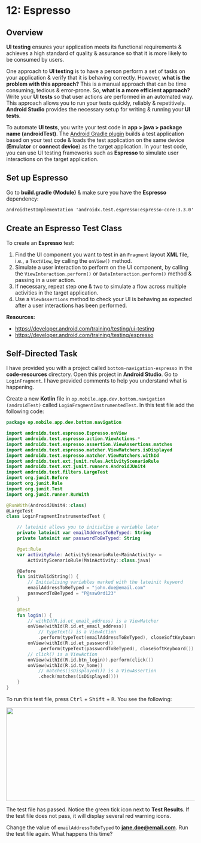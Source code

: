 # **12: Espresso**

## Overview

**UI testing** ensures your application meets its functional requirements & achieves a high standard of quality & assurance so that it is more likely to be consumed by users.

One approach to **UI testing** is to have a person perform a set of tasks on your application & verify that it is behaving correctly. However, **what is the problem with this approach?** This is a manual approach that can be time consuming, tedious & error-prone. So, **what is a more efficient approach?** Write your **UI tests** so that user actions are performed in an automated way. This approach allows you to run your tests quickly, reliably & repetitively. **Android Studio** provides the necessary setup for writing & running your **UI tests**.

To automate **UI tests**, you write your test code in **app > java > package name (androidTest)**. The [Android Gradle plugin](https://developer.android.com/studio/releases/gradle-plugin) builds a test application based on your test code & loads the test application on the same device (**Emulator** or **connect device**) as the target application. In your test code, you can use UI testing frameworks such as **Espresso** to simulate user interactions on the target application.

## Set up Espresso

Go to **build.gradle (Module)** & make sure you have the **Espresso** dependency:

```xml
androidTestImplementation 'androidx.test.espresso:espresso-core:3.3.0'
```

## Create an Espresso Test Class

To create an **Espresso** test:

1. Find the UI component you want to test in an `Fragment` layout **XML** file, i.e., a `TextView`, by calling the `onView()` method.
2. Simulate a user interaction to perform on the UI component, by calling the `ViewInteraction.perform()` or `DataInteraction.perform()` method & passing in a user action.
3. If necessary, repeat step one & two to simulate a flow across multiple activities in the target application.
4. Use a `ViewAssertions` method to check your UI is behaving as expected after a user interactions has been performed.

**Resources:** 

- <https://developer.android.com/training/testing/ui-testing>
- <https://developer.android.com/training/testing/espresso>

## Self-Directed Task

I have provided you with a project called `bottom-navigation-espresso` in the **code-resources** directory. Open this project in **Android Studio**. Go to `LoginFragment`. I have provided comments to help you understand what is happening. 

Create a new **Kotlin** file in `op.mobile.app.dev.bottom.navigation (androidTest)` called `LoginFragmentInstrumentedTest`. In this test file add the following code:

```kotlin
package op.mobile.app.dev.bottom.navigation

import androidx.test.espresso.Espresso.onView
import androidx.test.espresso.action.ViewActions.*
import androidx.test.espresso.assertion.ViewAssertions.matches
import androidx.test.espresso.matcher.ViewMatchers.isDisplayed
import androidx.test.espresso.matcher.ViewMatchers.withId
import androidx.test.ext.junit.rules.ActivityScenarioRule
import androidx.test.ext.junit.runners.AndroidJUnit4
import androidx.test.filters.LargeTest
import org.junit.Before
import org.junit.Rule
import org.junit.Test
import org.junit.runner.RunWith

@RunWith(AndroidJUnit4::class)
@LargeTest
class LoginFragmentInstrumentedTest {

    // lateinit allows you to initialise a variable later
    private lateinit var emailAddressToBeTyped: String
    private lateinit var passwordToBeTyped: String

    @get:Rule
    var activityRule: ActivityScenarioRule<MainActivity> =
        ActivityScenarioRule(MainActivity::class.java)

    @Before
    fun initValidString() {
        // Initialising variables marked with the lateinit keyword
        emailAddressToBeTyped = "john.doe@email.com"
        passwordToBeTyped = "P@ssw0rd123"
    }

    @Test
    fun login() {
        // withId(R.id.et_email_address) is a ViewMatcher
        onView(withId(R.id.et_email_address))
            // typeText() is a ViewAction
            .perform(typeText(emailAddressToBeTyped), closeSoftKeyboard())
        onView(withId(R.id.et_password))
            .perform(typeText(passwordToBeTyped), closeSoftKeyboard())
        // click() is a ViewAction
        onView(withId(R.id.btn_login)).perform(click())
        onView(withId(R.id.tv_home))
            // matches(isDisplayed()) is a ViewAssertion
            .check(matches(isDisplayed()))
    }
}
```

To run this test file, press <kbd>Ctrl</kbd> + <kbd>Shift</kbd> + <kbd>R</kbd>. You see the following:

<img src="../resources/img/05-espresso/login-fragment-test-results.png" width="800" height="250" />

The test file has passed. Notice the green tick icon next to **Test Results**. If the test file does not pass, it will display several red warning icons.

Change the value of `emailAddressToBeTyped` to **jane.doe@email.com**. Run the test file again. What happens this time?

